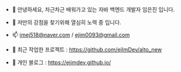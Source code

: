 
- 👋 안녕하세요, 차근차근 배워가고 있는 자바 백엔드 개발자 임은진 입니다.
- 🌱 저만의 강점을 찾기위해 열심히 노력 중 입니다.
- 📫 imej518@naver.com / ejim0093@gmail.com

- 💞️ 최근 작업한 프로젝트 : https://github.com/ejImDev/alto_new
- 💞️ 개인 블로그 : https://ejimdev.github.io/
